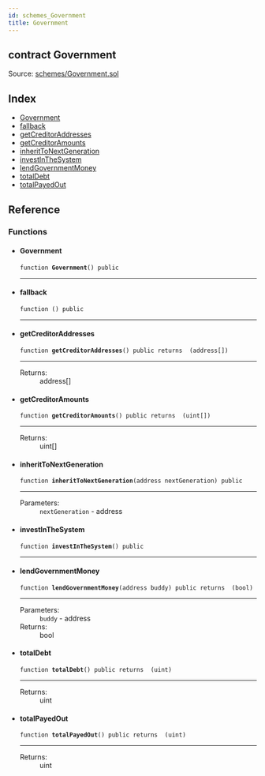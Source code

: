 ```yaml
---
id: schemes_Government
title: Government
---
```


<div class="contract-doc"><div class="contract"><h2 class="contract-header"><span class="contract-kind">contract</span> Government</h2><div class="source">Source: <a href="https://github.com/FriendlyUser/solidity-smart-contracts//blob/v0.2.0/contracts/schemes/Government.sol" target="_blank">schemes/Government.sol</a></div></div><div class="index"><h2>Index</h2><ul><li><a href="schemes_Government.html#Government">Government</a></li><li><a href="schemes_Government.html#">fallback</a></li><li><a href="schemes_Government.html#getCreditorAddresses">getCreditorAddresses</a></li><li><a href="schemes_Government.html#getCreditorAmounts">getCreditorAmounts</a></li><li><a href="schemes_Government.html#inheritToNextGeneration">inheritToNextGeneration</a></li><li><a href="schemes_Government.html#investInTheSystem">investInTheSystem</a></li><li><a href="schemes_Government.html#lendGovernmentMoney">lendGovernmentMoney</a></li><li><a href="schemes_Government.html#totalDebt">totalDebt</a></li><li><a href="schemes_Government.html#totalPayedOut">totalPayedOut</a></li></ul></div><div class="reference"><h2>Reference</h2><div class="functions"><h3>Functions</h3><ul><li><div class="item function"><span id="Government" class="anchor-marker"></span><h4 class="name">Government</h4><div class="body"><code class="signature">function <strong>Government</strong><span>() </span><span>public </span></code><hr/></div></div></li><li><div class="item function"><span id="fallback" class="anchor-marker"></span><h4 class="name">fallback</h4><div class="body"><code class="signature">function <strong></strong><span>() </span><span>public </span></code><hr/></div></div></li><li><div class="item function"><span id="getCreditorAddresses" class="anchor-marker"></span><h4 class="name">getCreditorAddresses</h4><div class="body"><code class="signature">function <strong>getCreditorAddresses</strong><span>() </span><span>public </span><span>returns  (address[]) </span></code><hr/><dl><dt><span class="label-return">Returns:</span></dt><dd>address[]</dd></dl></div></div></li><li><div class="item function"><span id="getCreditorAmounts" class="anchor-marker"></span><h4 class="name">getCreditorAmounts</h4><div class="body"><code class="signature">function <strong>getCreditorAmounts</strong><span>() </span><span>public </span><span>returns  (uint[]) </span></code><hr/><dl><dt><span class="label-return">Returns:</span></dt><dd>uint[]</dd></dl></div></div></li><li><div class="item function"><span id="inheritToNextGeneration" class="anchor-marker"></span><h4 class="name">inheritToNextGeneration</h4><div class="body"><code class="signature">function <strong>inheritToNextGeneration</strong><span>(address nextGeneration) </span><span>public </span></code><hr/><dl><dt><span class="label-parameters">Parameters:</span></dt><dd><div><code>nextGeneration</code> - address</div></dd></dl></div></div></li><li><div class="item function"><span id="investInTheSystem" class="anchor-marker"></span><h4 class="name">investInTheSystem</h4><div class="body"><code class="signature">function <strong>investInTheSystem</strong><span>() </span><span>public </span></code><hr/></div></div></li><li><div class="item function"><span id="lendGovernmentMoney" class="anchor-marker"></span><h4 class="name">lendGovernmentMoney</h4><div class="body"><code class="signature">function <strong>lendGovernmentMoney</strong><span>(address buddy) </span><span>public </span><span>returns  (bool) </span></code><hr/><dl><dt><span class="label-parameters">Parameters:</span></dt><dd><div><code>buddy</code> - address</div></dd><dt><span class="label-return">Returns:</span></dt><dd>bool</dd></dl></div></div></li><li><div class="item function"><span id="totalDebt" class="anchor-marker"></span><h4 class="name">totalDebt</h4><div class="body"><code class="signature">function <strong>totalDebt</strong><span>() </span><span>public </span><span>returns  (uint) </span></code><hr/><dl><dt><span class="label-return">Returns:</span></dt><dd>uint</dd></dl></div></div></li><li><div class="item function"><span id="totalPayedOut" class="anchor-marker"></span><h4 class="name">totalPayedOut</h4><div class="body"><code class="signature">function <strong>totalPayedOut</strong><span>() </span><span>public </span><span>returns  (uint) </span></code><hr/><dl><dt><span class="label-return">Returns:</span></dt><dd>uint</dd></dl></div></div></li></ul></div></div></div>
